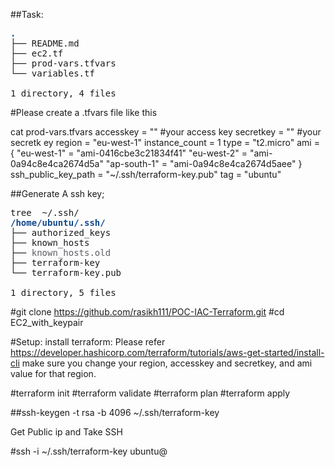 ##Task:
<pre><font color="#12488B"><b>.</b></font>
├── README.md
├── ec2.tf
├── prod-vars.tfvars
└── variables.tf

1 directory, 4 files
</pre>

#Please create a .tfvars file like this

 cat prod-vars.tfvars 
accesskey = ""  #your access key
secretkey = ""  #your secretk ey
region = "eu-west-1"
instance_count = 1
type = "t2.micro"
ami = {
  "eu-west-1" = "ami-0416cbe3c21834f41"
  "eu-west-2" = "ami-0a94c8e4ca2674d5a"
  "ap-south-1" = "ami-0a94c8e4ca2674d5aee"
}
ssh_public_key_path = "~/.ssh/terraform-key.pub"
tag = "ubuntu"


##Generate A ssh key;

<pre>tree  ~/.ssh/
<font color="#12488B"><b>/home/ubuntu/.ssh/</b></font>
├── authorized_keys
├── known_hosts
├── <font color="#5E5C64">known_hosts.old</font>
├── terraform-key
└── terraform-key.pub

1 directory, 5 files
</pre>

#git clone https://github.com/rasikh111/POC-IAC-Terraform.git
#cd EC2_with_keypair

#Setup:
install terraform:  Please refer https://developer.hashicorp.com/terraform/tutorials/aws-get-started/install-cli
make sure you change your region, accesskey and secretkey, and ami value for that region.

#terraform init
#terraform validate
#terraform plan
#terraform apply


##ssh-keygen -t rsa -b 4096 ~/.ssh/terraform-key

Get Public ip and Take SSH

#ssh -i ~/.ssh/terraform-key ubuntu@<public-ip>
